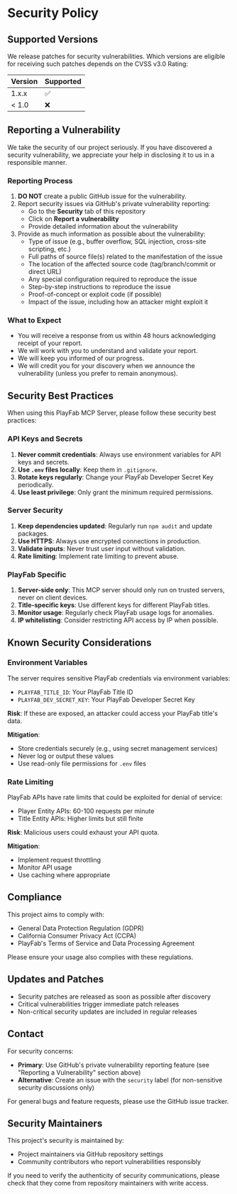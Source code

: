 # Security Policy

## Supported Versions

We release patches for security vulnerabilities. Which versions are eligible for receiving such patches depends on the CVSS v3.0 Rating:

| Version | Supported          |
| ------- | ------------------ |
| 1.x.x   | :white_check_mark: |
| < 1.0   | :x:                |

## Reporting a Vulnerability

We take the security of our project seriously. If you have discovered a security vulnerability, we appreciate your help in disclosing it to us in a responsible manner.

### Reporting Process

1. **DO NOT** create a public GitHub issue for the vulnerability.
2. Report security issues via GitHub's private vulnerability reporting:
   - Go to the **Security** tab of this repository
   - Click on **Report a vulnerability**
   - Provide detailed information about the vulnerability
3. Provide as much information as possible about the vulnerability:
   - Type of issue (e.g., buffer overflow, SQL injection, cross-site scripting, etc.)
   - Full paths of source file(s) related to the manifestation of the issue
   - The location of the affected source code (tag/branch/commit or direct URL)
   - Any special configuration required to reproduce the issue
   - Step-by-step instructions to reproduce the issue
   - Proof-of-concept or exploit code (if possible)
   - Impact of the issue, including how an attacker might exploit it

### What to Expect

- You will receive a response from us within 48 hours acknowledging receipt of your report.
- We will work with you to understand and validate your report.
- We will keep you informed of our progress.
- We will credit you for your discovery when we announce the vulnerability (unless you prefer to remain anonymous).

## Security Best Practices

When using this PlayFab MCP Server, please follow these security best practices:

### API Keys and Secrets

1. **Never commit credentials**: Always use environment variables for API keys and secrets.
2. **Use `.env` files locally**: Keep them in `.gitignore`.
3. **Rotate keys regularly**: Change your PlayFab Developer Secret Key periodically.
4. **Use least privilege**: Only grant the minimum required permissions.

### Server Security

1. **Keep dependencies updated**: Regularly run `npm audit` and update packages.
2. **Use HTTPS**: Always use encrypted connections in production.
3. **Validate inputs**: Never trust user input without validation.
4. **Rate limiting**: Implement rate limiting to prevent abuse.

### PlayFab Specific

1. **Server-side only**: This MCP server should only run on trusted servers, never on client devices.
2. **Title-specific keys**: Use different keys for different PlayFab titles.
3. **Monitor usage**: Regularly check PlayFab usage logs for anomalies.
4. **IP whitelisting**: Consider restricting API access by IP when possible.

## Known Security Considerations

### Environment Variables

The server requires sensitive PlayFab credentials via environment variables:
- `PLAYFAB_TITLE_ID`: Your PlayFab Title ID
- `PLAYFAB_DEV_SECRET_KEY`: Your PlayFab Developer Secret Key

**Risk**: If these are exposed, an attacker could access your PlayFab title's data.

**Mitigation**: 
- Store credentials securely (e.g., using secret management services)
- Never log or output these values
- Use read-only file permissions for `.env` files

### Rate Limiting

PlayFab APIs have rate limits that could be exploited for denial of service:
- Player Entity APIs: 60-100 requests per minute
- Title Entity APIs: Higher limits but still finite

**Risk**: Malicious users could exhaust your API quota.

**Mitigation**: 
- Implement request throttling
- Monitor API usage
- Use caching where appropriate

## Compliance

This project aims to comply with:
- General Data Protection Regulation (GDPR)
- California Consumer Privacy Act (CCPA)
- PlayFab's Terms of Service and Data Processing Agreement

Please ensure your usage also complies with these regulations.

## Updates and Patches

- Security patches are released as soon as possible after discovery
- Critical vulnerabilities trigger immediate patch releases
- Non-critical security updates are included in regular releases

## Contact

For security concerns:
- **Primary**: Use GitHub's private vulnerability reporting feature (see "Reporting a Vulnerability" section above)
- **Alternative**: Create an issue with the `security` label (for non-sensitive security discussions only)

For general bugs and feature requests, please use the GitHub issue tracker.

## Security Maintainers

This project's security is maintained by:
- Project maintainers via GitHub repository settings
- Community contributors who report vulnerabilities responsibly

If you need to verify the authenticity of security communications, please check that they come from repository maintainers with write access.